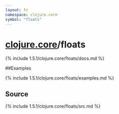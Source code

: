 ```yaml
---
layout: fn
namespace: clojure.core
symbol: "floats"
---
```


# [clojure.core](../)/floats

{% include 1.5.1/clojure.core/floats/docs.md %}

##Examples

{% include 1.5.1/clojure.core/floats/examples.md %}
## Source
{% include 1.5.1/clojure.core/floats/src.md %}

